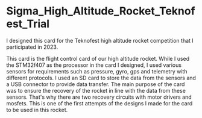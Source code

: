 # Sigma_High_Altitude_Rocket_Teknofest_Trial
I designed this card for the Teknofest high altitude rocket competition that I participated in 2023. 

This card is the flight control card of our high altitude rocket. While I used the STM32f407 as the processor in the card I designed, I used various sensors for requirements such as pressure, gyro, gps and telemetry with different protocols. I used an SD card to store the data from the sensors and a USB connector to provide data transfer. The main purpose of the card was to ensure the recovery of the rocket in line with the data from these sensors. That's why there are two recovery circuits with motor drivers and mosfets. This is one of the first attempts of the designs I made for the card to be used in this rocket.
